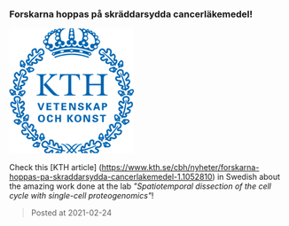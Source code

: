 ### Forskarna hoppas på skräddarsydda cancerläkemedel!
![image](./images/news_20210224.png)

Check this [KTH article] (https://www.kth.se/cbh/nyheter/forskarna-hoppas-pa-skraddarsydda-cancerlakemedel-1.1052810) in Swedish about the amazing work done at the lab *"Spatiotemporal dissection of the cell cycle with single-cell proteogenomics"*! 

> Posted at 2021-02-24




